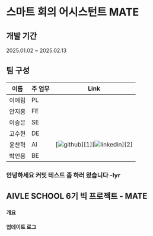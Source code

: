 # 스마트 회의 어시스턴트 MATE  

## 개발 기간

2025.01.02 ~ 2025.02.13

## 팀 구성

| 이름   | 주 업무 | Link |
|--------|---------|------|
| 이예림 | PL      |      |
| 안지홍 | FE      |      |
| 이승은 | SE      |      |
| 고수현 | DE      |      |
| 윤찬혁 | AI      |   [![github](https://cloud.githubusercontent.com/assets/17016297/18839843/0e06a67a-83d2-11e6-993a-b35a182500e0.png)][1][![linkedin](https://cloud.githubusercontent.com/assets/17016297/18839848/0fc7e74e-83d2-11e6-8c6a-277fc9d6e067.png)][2]   |
| 박언용 | BE      |      |

### 안녕하세요 커밋 테스트 좀 하러 왔습니다 -lyr

## AIVLE SCHOOL 6기 빅 프로젝트 - MATE

#### 개요

#### 업데이트 로그

